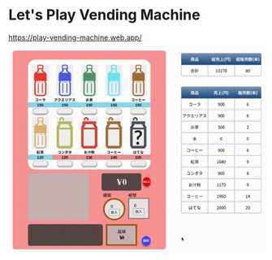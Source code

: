 # Let's Play Vending Machine

https://play-vending-machine.web.app/

![play-vending-machine](https://github.com/SyunWatanabe/play-vending-machine/blob/master/frontend/public/play-vending-machine.gif)
